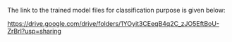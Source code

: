 The link to the trained model files for classification purpose is given below:

https://drive.google.com/drive/folders/1YOyit3CEeqB4q2C_zJO5EftBoU-ZrBrl?usp=sharing
